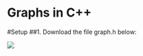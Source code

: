 # Graphs in C++

#Setup
##1. Download the file graph.h below:

<a href="https://drive.google.com/file/d/0B9bHQYp5d9ScdGhpTTdhZkFvZWs/view?usp=sharing">
  <img src="http://file.fyicenter.com/b/h_file_icon.jpg"/>
</a>
